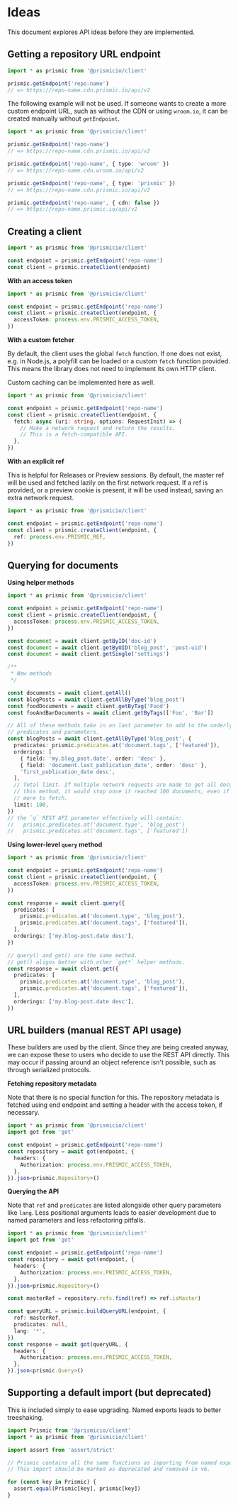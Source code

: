 # Ideas

This document explores API ideas before they are implemented.

## Getting a repository URL endpoint

```typescript
import * as prismic from '@prismicio/client'

prismic.getEndpoint('repo-name')
// => https://repo-name.cdn.prismic.io/api/v2
```

The following example will not be used. If someone wants to create a more custom
endpoint URL, such as without the CDN or using `wroom.io`, it can be created
manually without `getEndpoint`.

```typescript
import * as prismic from '@prismicio/client'

prismic.getEndpoint('repo-name')
// => https://repo-name.cdn.prismic.io/api/v2

prismic.getEndpoint('repo-name', { type: 'wroom' })
// => https://repo-name.cdn.wroom.io/api/v2

prismic.getEndpoint('repo-name', { type: 'prismic' })
// => https://repo-name.cdn.prismic.io/api/v2

prismic.getEndpoint('repo-name', { cdn: false })
// => https://repo-name.prismic.io/api/v2
```

## Creating a client

```typescript
import * as prismic from '@prismicio/client'

const endpoint = prismic.getEndpoint('repo-name')
const client = prismic.createClient(endpoint)
```

**With an access token**

```typescript
import * as prismic from '@prismicio/client'

const endpoint = prismic.getEndpoint('repo-name')
const client = prismic.createClient(endpoint, {
  accessToken: process.env.PRISMIC_ACCESS_TOKEN,
})
```

**With a custom fetcher**

By default, the client uses the global `fetch` function. If one does not exist,
e.g. in Node.js, a polyfill can be loaded or a custom `fetch` function provided.
This means the library does not need to implement its own HTTP client.

Custom caching can be implemented here as well.

```typescript
import * as prismic from '@prismicio/client'

const endpoint = prismic.getEndpoint('repo-name')
const client = prismic.createClient(endpoint, {
  fetch: async (uri: string, options: RequestInit) => {
    // Make a network request and return the results.
    // This is a fetch-compatible API.
  },
})
```

**With an explicit ref**

This is helpful for Releases or Preview sessions. By default, the master ref
will be used and fetched lazily on the first network request. If a ref is
provided, or a preview cookie is present, it will be used instead, saving an
extra network request.

```typescript
import * as prismic from '@prismicio/client'

const endpoint = prismic.getEndpoint('repo-name')
const client = prismic.createClient(endpoint, {
  ref: process.env.PRISMIC_REF,
})
```

## Querying for documents

**Using helper methods**

```typescript
import * as prismic from '@prismicio/client'

const endpoint = prismic.getEndpoint('repo-name')
const client = prismic.createClient(endpoint, {
  accessToken: process.env.PRISMIC_ACCESS_TOKEN,
})

const document = await client.getByID('doc-id')
const document = await client.getByUID('blog_post', 'post-uid')
const document = await client.getSingle('settings')

/**
 * New methods
 */

const documents = await client.getAll()
const blogPosts = await client.getAllByType('blog_post')
const foodDocuments = await client.getByTag('Food')
const fooAndBarDocuments = await client.getByTags(['Foo', 'Bar'])

// All of these methods take in an last parameter to add to the underlying
// predicates and parameters.
const blogPosts = await client.getAllByType('blog_post', {
  predicates: prismic.predicates.at('document.tags', ['featured']),
  orderings: [
    { field: 'my.blog_post.date', order: 'desc' },
    { field: 'document.last_publication_date', order: 'desc' },
    'first_publication_date desc',
  ],
  // Total limit. If multiple network requests are made to get all documents in
  // this method, it would stop once it reached 100 documents, even if there are
  // more to fetch.
  limit: 100,
})
// the `q` REST API parameter effectively will contain:
//   prismic.predicates.at('document.type', 'blog_post')
//   prismic.predicates.at('document.tags', ['featured'])
```

**Using lower-level `query` method**

```typescript
import * as prismic from '@prismicio/client'

const endpoint = prismic.getEndpoint('repo-name')
const client = prismic.createClient(endpoint, {
  accessToken: process.env.PRISMIC_ACCESS_TOKEN,
})

const response = await client.query({
  predicates: [
    prismic.predicates.at('document.type', 'blog_post'),
    prismic.predicates.at('document.tags', ['featured']),
  ],
  orderings: ['my.blog-post.date desc'],
})

// query() and get() are the same method.
// get() aligns better with other `get*` helper methods.
const response = await client.get({
  predicates: [
    prismic.predicates.at('document.type', 'blog_post'),
    prismic.predicates.at('document.tags', ['featured']),
  ],
  orderings: ['my.blog-post.date desc'],
})
```

## URL builders (manual REST API usage)

These builders are used by the client. Since they are being created anyway, we
can expose these to users who decide to use the REST API directly. This may
occur if passing around an object reference isn't possible, such as through
serialized protocols.

**Fetching repository metadata**

Note that there is no special function for this. The repository metadata is
fetched using end endpoint and setting a header with the access token, if
necessary.

```typescript
import * as prismic from '@prismicio/client'
import got from 'got'

const endpoint = prismic.getEndpoint('repo-name')
const repository = await got(endpoint, {
  headers: {
    Authorization: process.env.PRISMIC_ACCESS_TOKEN,
  },
}).json<prismic.Repository>()
```

**Querying the API**

Note that `ref` and `predicates` are listed alongside other query parameters
like `lang`. Less positional arguments leads to easier development due to named
parameters and less refactoring pitfalls.

```typescript
import * as prismic from '@prismicio/client'
import got from 'got'

const endpoint = prismic.getEndpoint('repo-name')
const repository = await got(endpoint, {
  headers: {
    Authorization: process.env.PRISMIC_ACCESS_TOKEN,
  },
}).json<prismic.Repository>()

const masterRef = repository.refs.find((ref) => ref.isMaster)

const queryURL = prismic.buildQueryURL(endpoint, {
  ref: masterRef,
  predicates: null,
  lang: '*',
})
const response = await got(queryURL, {
  headers: {
    Authorization: process.env.PRISMIC_ACCESS_TOKEN,
  },
}).json<prismic.Query>()
```

## Supporting a default import (but deprecated)

This is included simply to ease upgrading. Named exports leads to better
treeshaking.

```typescript
import Prismic from '@prismicio/client'
import * as prismic from '@prismicio/client'

import assert from 'assert/strict'

// Prismic contains all the same functions as importing from named exports.
// This import should be marked as deprecated and removed in v6.

for (const key in Prismic) {
  assert.equal(Prismic[key], prismic[key])
}
```
